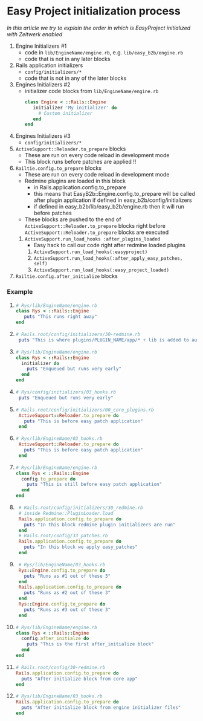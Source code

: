 # Easy Project initialization process

*In this article we try to explain the order in which is EasyProject initialized with Zeitwerk enabled*

1. Engine Initializers #1
   * code in `lib/EngineName/engine.rb`, e.g. `lib/easy_b2b/engine.rb`
   * code that is not in any later blocks
2. Rails application initializers
   * `config/initializers/*`
   * code that is not in any of the later blocks
3. Engines Initializers #2
   * initializer code blocks from `lib/EngineName/engine.rb`
     ```ruby
     class Engine < ::Rails::Engine
        initializer 'My initializer' do
          # Custom initializer
        end
     end
     ```
4. Engines Initializers #3
   * `config/initializers/*`
5. `ActiveSupport::Reloader.to_prepare` blocks
   * These are run on every code reload in development mode
   * This block runs before patches are applied !!
6. `Railtie.config.to_prepare` blocks
   * These are run on every code reload in development mode
   * Redmine plugins are loaded in this block
     * in Rails.application.config.to_prepare 
     * this means that EasyB2b::Engine.config.to_prepare will be called after plugin application if defined in easy_b2b/config/initializers
     * if defined in easy_b2b/lib/easy_b2b/engine.rb then it will run before patches
   * These blocks are pushed to the end of `ActiveSupport::Reloader.to_prepare` blocks right before `ActiveSupport::Reloader.to_prepare` blocks are executed
   1. `ActiveSupport.run_load_hooks :after_plugins_loaded`
      * Easy hack to call our code right after redmine loaded plugins
      1. `ActiveSupport.run_load_hooks(:easyproject)`
      2. `ActiveSupport.run_load_hooks(:after_apply_easy_patches, self)`
      3. `ActiveSupport.run_load_hooks(:easy_project_loaded)`
7. `Railtie.config.after_initialize` blocks

### Example
1. ```ruby
   # Rys/lib/EngineName/engine.rb
   class Rys < ::Rails::Engine
      puts "This runs right away"
   end
   ```
2. ```ruby
   # Rails.root/config/initializers/30-redmine.rb
    puts "This is where plugins/PLUGIN_NAME/app/* + lib is added to autoload_paths"
   ```
3. ```ruby
   # Rys/lib/EngineName/engine.rb
   class Rys < ::Rails::Engine
     initializer do
       puts "Enqueued but runs very early"
     end
   end
   ```
4. ```ruby
   # Rys/config/initializers/03_hooks.rb
    puts "Enqueued but runs very early"
   ```
5. ```ruby
   # Rails.root/config/initializers/00_core_plugins.rb
    ActiveSupport::Reloader.to_prepare do
      puts "This is before easy patch application"
    end
   ```
6. ```ruby
   # Rys/lib/EngineName/03_hooks.rb
    ActiveSupport::Reloader.to_prepare do
      puts "This is before easy patch application"
    end
   ```
7. ```ruby
   # Rys/lib/EngineName/engine.rb
   class Rys < ::Rails::Engine
     config.to_prepare do
       puts "This is still before easy patch application"
     end
   end
   ```
8. ```ruby
    # Rails.root/config/initializers/30_redmine.rb
    # inside Redmine::PluginLoader.load
    Rails.application.config.to_prepare do
      puts "In this block redmine plugin initializers are run"
    end
    # Rails.root/config/33_patches.rb
    Rails.application.config.to_prepare do
      puts "In this block we apply easy_patches"
    end
   ```
9. ```ruby
    # Rys/lib/EngineName/03_hooks.rb
    Rys::Engine.config.to_prepare do
      puts "Runs as #1 out of these 3"
    end
    Rails.application.config.to_prepare do
      puts "Runs as #2 out of these 3"
    end
    Rys::Engine.config.to_prepare do
      puts "Runs as #3 out of these 3"
    end
   ```
10. ```ruby
    # Rys/lib/EngineName/engine.rb
    class Rys < ::Rails::Engine
      config.after_initialze do
        puts "This is the first after_initialize block"
      end
    end
    ```
11. ```ruby
    # Rails.root/config/30-redmine.rb
    Rails.application.config.to_prepare do
      puts "After initialize block from core app"
    end
    ```
12. ```ruby
    # Rys/lib/EngineName/03_hooks.rb
    Rails.application.config.to_prepare do
      puts "After initialize block from engine initializer files"
    end
    ```
